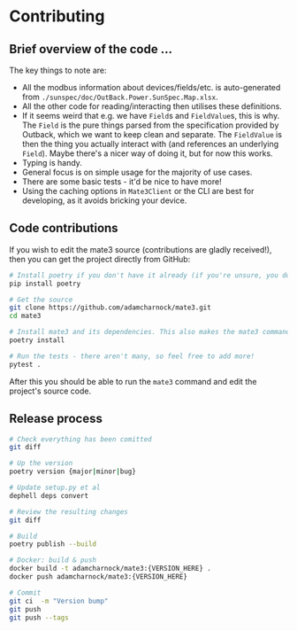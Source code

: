 # Contributing

## Brief overview of the code ...

The key things to note are:

- All the modbus information about devices/fields/etc. is auto-generated from `./sunspec/doc/OutBack.Power.SunSpec.Map.xlsx`. 
- All the other code for reading/interacting then utilises these definitions.
- If it seems weird that e.g. we have `Field`s and `FieldValue`s, this is why. The `Field` is the pure things parsed from the specification provided by Outback, which we want to keep clean and separate. The `FieldValue` is then the thing you actually interact with (and references an underlying `Field`). Maybe there's a nicer way of doing it, but for now this works.
- Typing is handy.
- General focus is on simple usage for the majority of use cases.
- There are some basic tests - it'd be nice to have more!
- Using the caching options in `Mate3Client` or the CLI are best for developing, as it avoids bricking your device.

## Code contributions

If you wish to edit the mate3 source (contributions are gladly received!), 
then you can get the project directly from GitHub:

```sh
# Install poetry if you don't have it already (if you're unsure, you don't have it)
pip install poetry

# Get the source
git clone https://github.com/adamcharnock/mate3.git
cd mate3

# Install mate3 and its dependencies. This also makes the mate3 command available.
poetry install

# Run the tests - there aren't many, so feel free to add more!
pytest .
```

After this you should be able to run the `mate3` command and edit the project's source code.

## Release process

```sh
# Check everything has been comitted
git diff

# Up the version
poetry version {major|minor|bug}

# Update setup.py et al
dephell deps convert

# Review the resulting changes
git diff

# Build
poetry publish --build

# Docker: build & push
docker build -t adamcharnock/mate3:{VERSION_HERE} .
docker push adamcharnock/mate3:{VERSION_HERE}

# Commit
git ci  -m "Version bump"
git push
git push --tags
```